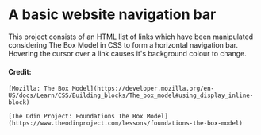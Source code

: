 # A basic website navigation bar

This project consists of an HTML list of links which have 
been manipulated considering The Box Model in CSS to form
a horizontal navigation bar.  Hovering the cursor over a 
link causes it's background colour to change.

#### Credit:

    [Mozilla: The Box Model](https://developer.mozilla.org/en-US/docs/Learn/CSS/Building_blocks/The_box_model#using_display_inline-block)

    [The Odin Project: Foundations The Box Model](https://www.theodinproject.com/lessons/foundations-the-box-model)